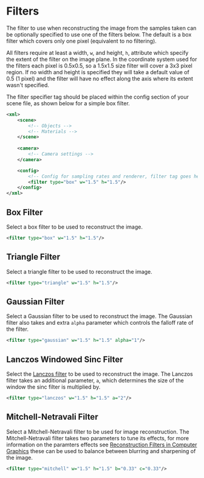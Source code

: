 Filters
===
The filter to use when reconstructing the image from the samples taken can be optionally specified to use one of the filters below. The default is a box filter which covers only one pixel (equivalent to no filtering).

All filters require at least a width, `w`, and height, `h`, attribute which specify the extent of the filter on the image plane. In the coordinate system used for the filters each pixel is 0.5x0.5, so a 1.5x1.5 size filter will cover a 3x3 pixel region. If no width and height is specified they will take a default value of 0.5 (1 pixel) and the filter will have no effect along the axis where its extent wasn't specified.

The filter specifier tag should be placed within the config section of your scene file, as shown below for a simple box filter.
```XML
<xml>
	<scene>
		<!-- Objects -->
		<!-- Materials -->
	</scene>
    
	<camera>
		<!-- Camera settings -->
	</camera>

	<config>
		<!-- Config for sampling rates and renderer, filter tag goes here -->
        <filter type="box" w="1.5" h="1.5"/>
	</config>
</xml>
```

Box Filter
---
Select a box filter to be used to reconstruct the image.
```XML
<filter type="box" w="1.5" h="1.5"/>
```

Triangle Filter
---
Select a triangle filter to be used to reconstruct the image.
```XML
<filter type="triangle" w="1.5" h="1.5"/>
```

Gaussian Filter
---
Select a Gaussian filter to be used to reconstruct the image. The Gaussian filter also takes and extra `alpha` parameter which controls the falloff rate of the filter.
```XML
<filter type="gaussian" w="1.5" h="1.5" alpha="1"/>
```

Lanczos Windowed Sinc Filter
---
Select the [Lanczos filter](https://en.wikipedia.org/wiki/Lanczos_resampling) to be used to reconstruct the image. The Lanczos filter takes an additional parameter, `a`, which determines the size of the window the sinc filter is multiplied by.
```XML
<filter type="lanczos" w="1.5" h="1.5" a="2"/>
```

Mitchell-Netravali Filter
---
Select a Mitchell-Netravali filter to be used for image reconstruction. The Mitchell-Netravali filter takes two parameters to tune its effects, for more information on the paramters effects see [Reconstruction Filters in Computer Graphics](http://www.cs.utexas.edu/~fussell/courses/cs384g-fall2013/lectures/mitchell/Mitchell.pdf) these can be used to balance between blurring and sharpening of the image.
```XML
<filter type="mitchell" w="1.5" h="1.5" b="0.33" c="0.33"/>
```

